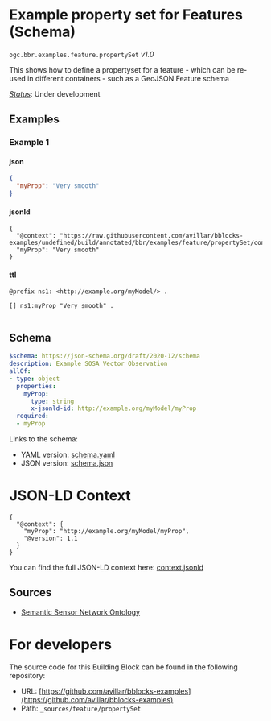 
# Example property set for Features (Schema)

`ogc.bbr.examples.feature.propertySet` *v1.0*

This shows how to define a propertyset for a feature - which can be re-used in different containers - such as a GeoJSON Feature schema

[*Status*](http://www.opengis.net/def/status): Under development

## Examples

### Example 1
#### json
```json
{
  "myProp": "Very smooth"
}

```

#### jsonld
```jsonld
{
  "@context": "https://raw.githubusercontent.com/avillar/bblocks-examples/undefined/build/annotated/bbr/examples/feature/propertySet/context.jsonld",
  "myProp": "Very smooth"
}
```

#### ttl
```ttl
@prefix ns1: <http://example.org/myModel/> .

[] ns1:myProp "Very smooth" .


```

## Schema

```yaml
$schema: https://json-schema.org/draft/2020-12/schema
description: Example SOSA Vector Observation
allOf:
- type: object
  properties:
    myProp:
      type: string
      x-jsonld-id: http://example.org/myModel/myProp
  required:
  - myProp

```

Links to the schema:

* YAML version: [schema.yaml](https://raw.githubusercontent.com/avillar/bblocks-examples/undefined/build/annotated/bbr/examples/feature/propertySet/schema.json)
* JSON version: [schema.json](https://raw.githubusercontent.com/avillar/bblocks-examples/undefined/build/annotated/bbr/examples/feature/propertySet/schema.yaml)


# JSON-LD Context

```jsonld
{
  "@context": {
    "myProp": "http://example.org/myModel/myProp",
    "@version": 1.1
  }
}
```

You can find the full JSON-LD context here:
[context.jsonld](https://raw.githubusercontent.com/avillar/bblocks-examples/undefined/build/annotated/bbr/examples/feature/propertySet/context.jsonld)

## Sources

* [Semantic Sensor Network Ontology](https://www.w3.org/TR/vocab-ssn/)

# For developers

The source code for this Building Block can be found in the following repository:

* URL: [https://github.com/avillar/bblocks-examples](https://github.com/avillar/bblocks-examples)
* Path: `_sources/feature/propertySet`

